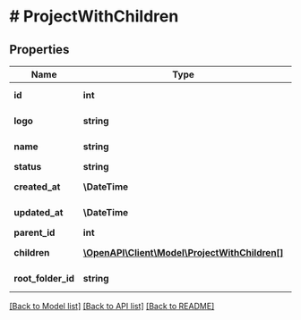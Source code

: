 # # ProjectWithChildren

## Properties

Name | Type | Description | Notes
------------ | ------------- | ------------- | -------------
**id** | **int** |  | [optional] [readonly]
**logo** | **string** |  | [optional] [readonly]
**name** | **string** | Name of the project |
**status** | **string** |  | [optional]
**created_at** | **\DateTime** | Creation date | [optional] [readonly]
**updated_at** | **\DateTime** | Date of the last update | [optional] [readonly]
**parent_id** | **int** |  | [optional]
**children** | [**\OpenAPI\Client\Model\ProjectWithChildren[]**](ProjectWithChildren.md) |  | [optional] [readonly]
**root_folder_id** | **string** |  | [optional] [readonly]

[[Back to Model list]](../../README.md#models) [[Back to API list]](../../README.md#endpoints) [[Back to README]](../../README.md)
